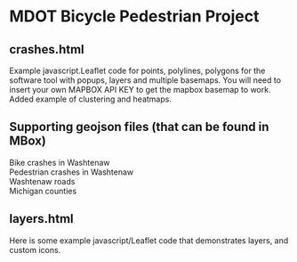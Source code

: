 # MDOT Bicycle Pedestrian Project

## crashes.html
Example javascript.Leaflet code for points, polylines, polygons for the software tool with popups, layers and multiple basemaps.
You will need to insert your own MAPBOX API KEY to get the mapbox basemap to work. Added example of clustering and heatmaps. 

## Supporting geojson files (that can be found in MBox)
Bike crashes in Washtenaw  
Pedestrian crashes in Washtenaw  
Washtenaw roads  
Michigan counties  

## layers.html
Here is some example javascript/Leaflet code that demonstrates layers, and custom icons.


